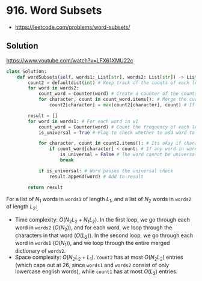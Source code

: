 # 916. Word Subsets

- https://leetcode.com/problems/word-subsets/

## Solution

https://www.youtube.com/watch?v=LFX61XMU22c

```py
class Solution:
    def wordSubsets(self, words1: List[str], words2: List[str]) -> List[str]:
        count2 = defaultdict(int) # Keep track of the counts of each letter occurring in words in words2
        for word in words2:
            count_word = Counter(word) # Create a counter of the counts of each letter in the current word
            for character, count in count_word.items(): # Merge the current word's count with the overall count
                count2[character] = max(count2[character], count) # If the character is the same, keep the maximum count

        result = []
        for word in words1: # For each word in w1
            count_word = Counter(word) # Count the frequency of each letter occurring
            is_universal = True # Flag to check whether to add word to final result

            for character, count in count2.items(): # Its okay if characters in w1 do not appear in the merged w2, but every character in w2 must appear in w1. That is why we loop through `count2` rather that `count_word`
                if count_word[character] < count: # If any word in words2 has a character frequency less than the current word, then there is some word in words2 that is not a subset of the current word in words1
                    is_universal = False # The word cannot be universal
                    break

            if is_universal: # Word passes the universal check
                result.append(word) # Add to result

        return result
```

For a list of $N_1$ words in `words1` of length $L_1$, and a list of $N_2$ words in `words2` of length $L_2$:
- Time complexity: $O(N_2 L_2 + N_1 L_2)$. In the first loop, we go through each word in `words2` ($O(N_2)$), and for each word, we loop through the characters in that word ($O(L_2)$). In the second loop, we go through each word in `words1` ($O(N_1)$), and we loop through the entire merged dictionary of `words2`.
- Space complexity: $O(N_2 L_2 + L_1)$. `count2` has at most $O(N_2 L_2)$ entries (which caps out at $26$, since `words1` and `words2` consist of only lowercase english words), while `count1` has at most $O(L_2)$ entries.